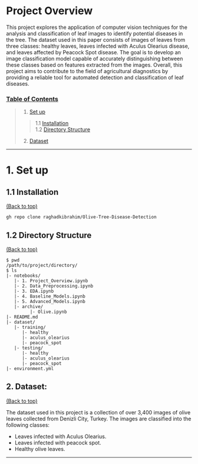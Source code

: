 

# Project Overview
This project explores the application of computer vision techniques for the analysis and classification of leaf images to identify potential diseases in the tree. The dataset used in this paper consists of images of leaves from three classes: healthy leaves, leaves infected with Aculus Olearius disease, and leaves affected by Peacock Spot disease. The goal is to develop an image classification model capable of accurately distinguishing between these classes based on features extracted from the images. Overall, this project aims to contribute to the field of agricultural diagnostics by providing a reliable tool for automated detection and classification of leaf diseases.

### [Table of Contents](#table-of-contents)
> 1. [Set up](#1)
> > 1.1 [Installation](#1.1)  
> > 1.2 [Directory Structure](#1.2)
> 2. [Dataset](#2)
<hr>

<a id='1'></a>
# 1. Set up

<a id='1.1'></a>
## 1.1 Installation
[(Back to top)](#table-of-contents)

```shell
gh repo clone raghadkibrahim/Olive-Tree-Disease-Detection
```

<a id='1.2'></a>
## 1.2 Directory Structure
[(Back to top)](#table-of-contents)

```
$ pwd
/path/to/project/directory/
$ ls
|- notebooks/
   |- 1. Project_Overview.ipynb
   |- 2. Data_Preprocessing.ipynb
   |- 3. EDA.ipynb
   |- 4. Baseline_Models.ipynb
   |- 5. Advanced_Models.ipynb
   |- archive/
	     |- Olive.ipynb
|- README.md
|- dataset/
   |- training/
      |- healthy
      |- aculus_olearius
      |- peacock_spot
   |- testing/
      |- healthy
      |- aculus_olearius
      |- peacock_spot
|- environment.yml
```

<a id='2'></a>
## 2. Dataset:
[(Back to top)](#table-of-contents)

The dataset used in this project is a collection of over 3,400
images of olive leaves collected from Denizli City, Turkey.
The images are classified into the following classes:  

- Leaves infected with Aculus Olearius.
- Leaves infected with peacock spot.
- Healthy olive leaves.
<hr>

